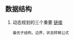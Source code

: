 ## 数据结构
1. 动态规划的三个重要 [链接](https://juejin.im/post/5a29d52cf265da43333e4da7)

   ```
   最优子结构，边界，状态转移公式
   ```

   

